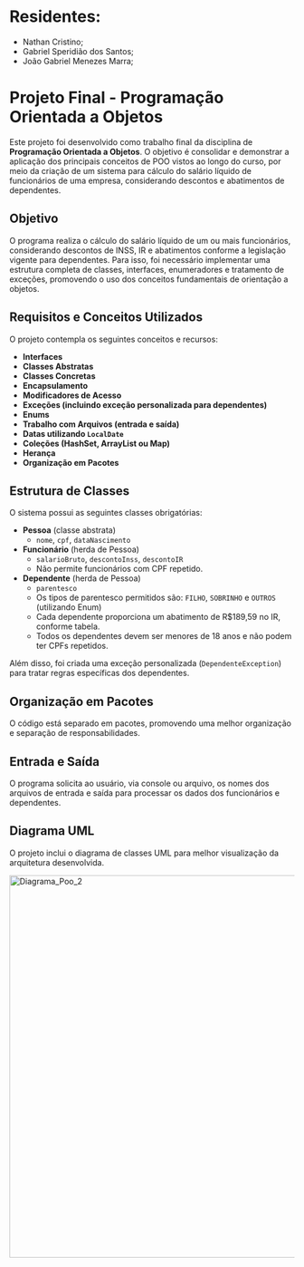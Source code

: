 # Residentes: 
- Nathan Cristino;
- Gabriel Speridião dos Santos;
- João Gabriel Menezes Marra;




# Projeto Final - Programação Orientada a Objetos

Este projeto foi desenvolvido como trabalho final da disciplina de **Programação Orientada a Objetos**. O objetivo é consolidar e demonstrar a aplicação dos principais conceitos de POO vistos ao longo do curso, por meio da criação de um sistema para cálculo do salário líquido de funcionários de uma empresa, considerando descontos e abatimentos de dependentes.

## Objetivo

O programa realiza o cálculo do salário líquido de um ou mais funcionários, considerando descontos de INSS, IR e abatimentos conforme a legislação vigente para dependentes. Para isso, foi necessário implementar uma estrutura completa de classes, interfaces, enumeradores e tratamento de exceções, promovendo o uso dos conceitos fundamentais de orientação a objetos.

## Requisitos e Conceitos Utilizados

O projeto contempla os seguintes conceitos e recursos:

- **Interfaces**
- **Classes Abstratas**
- **Classes Concretas**
- **Encapsulamento**
- **Modificadores de Acesso**
- **Exceções (incluindo exceção personalizada para dependentes)**
- **Enums**
- **Trabalho com Arquivos (entrada e saída)**
- **Datas utilizando `LocalDate`**
- **Coleções (HashSet, ArrayList ou Map)**
- **Herança**
- **Organização em Pacotes**

## Estrutura de Classes

O sistema possui as seguintes classes obrigatórias:

- **Pessoa** (classe abstrata)
  - `nome`, `cpf`, `dataNascimento`
- **Funcionário** (herda de Pessoa)
  - `salarioBruto`, `descontoInss`, `descontoIR`
  - Não permite funcionários com CPF repetido.
- **Dependente** (herda de Pessoa)
  - `parentesco`
  - Os tipos de parentesco permitidos são: `FILHO`, `SOBRINHO` e `OUTROS` (utilizando Enum)
  - Cada dependente proporciona um abatimento de R$189,59 no IR, conforme tabela.
  - Todos os dependentes devem ser menores de 18 anos e não podem ter CPFs repetidos.

Além disso, foi criada uma exceção personalizada (`DependenteException`) para tratar regras específicas dos dependentes.

## Organização em Pacotes

O código está separado em pacotes, promovendo uma melhor organização e separação de responsabilidades.

## Entrada e Saída

O programa solicita ao usuário, via console ou arquivo, os nomes dos arquivos de entrada e saída para processar os dados dos funcionários e dependentes.

## Diagrama UML

O projeto inclui o diagrama de classes UML para melhor visualização da arquitetura desenvolvida.


<img width="1095" height="675" alt="Diagrama_Poo_2" src="https://github.com/user-attachments/assets/d6de2451-461f-4513-a955-f0492ff45c90" />
